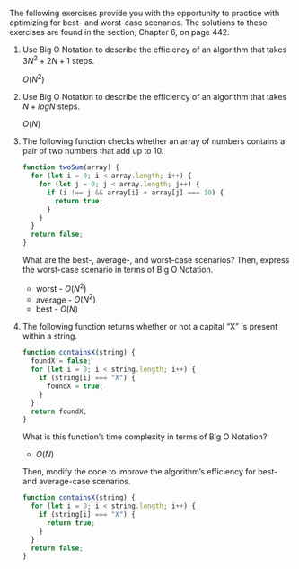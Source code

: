 The following exercises provide you with the opportunity to practice with optimizing for best- and worst-case scenarios. The solutions to these exercises are found in the section, Chapter 6, on page 442.
1. Use Big O Notation to describe the efficiency of an algorithm that takes $3N^2 + 2N + 1$ steps.

    $O(N^2)$

2. Use Big O Notation to describe the efficiency of an algorithm that takes $N + log N$ steps.

    $O(N)$

3. The following function checks whether an array of numbers contains a pair of two numbers that add up to 10.
    ```javascript
    function twoSum(array) {
      for (let i = 0; i < array.length; i++) {
        for (let j = 0; j < array.length; j++) {
          if (i !== j && array[i] + array[j] === 10) {
            return true;
          }
        }
      }
      return false;
    }
    ```

    What are the best-, average-, and worst-case scenarios? Then, express the worst-case scenario in terms of Big O Notation.

    - worst - $O(N^2)$
    - average - $O(N^2)$
    - best - $O(N)$
    
    
4. The following function returns whether or not a capital “X” is present within a string.
    ```javascript
    function containsX(string) {
      foundX = false;
      for (let i = 0; i < string.length; i++) {
        if (string[i] === "X") {
          foundX = true;
        }
      }
      return foundX;
    }
    ```

    What is this function’s time complexity in terms of Big O Notation?

      - $O(N)$

    Then, modify the code to improve the algorithm’s efficiency for best- and average-case scenarios.

    ```javascript
    function containsX(string) {
      for (let i = 0; i < string.length; i++) {
        if (string[i] === "X") {
          return true;
        }
      }
      return false;
    }
    ```